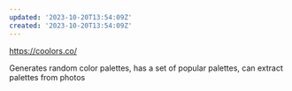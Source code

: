 ```yaml
---
updated: '2023-10-20T13:54:09Z'
created: '2023-10-20T13:54:09Z'
---
```

https://coolors.co/

Generates random color palettes, has a set of popular palettes, can extract palettes from photos
